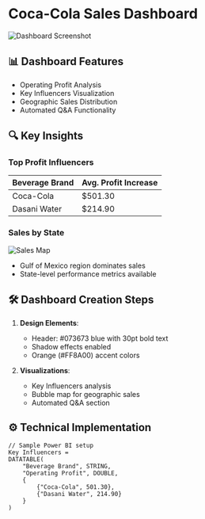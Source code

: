 # Coca-Cola Sales Dashboard

![Dashboard Screenshot](assets/images/dashboard.png)

## 📊 Dashboard Features
- Operating Profit Analysis
- Key Influencers Visualization
- Geographic Sales Distribution
- Automated Q&A Functionality

## 🔍 Key Insights
### Top Profit Influencers
| Beverage Brand | Avg. Profit Increase |
|----------------|---------------------|
| Coca-Cola      | $501.30             |
| Dasani Water   | $214.90             |

### Sales by State
![Sales Map](assets/images/map.png)
- Gulf of Mexico region dominates sales
- State-level performance metrics available

## 🛠️ Dashboard Creation Steps
1. **Design Elements**:
   - Header: #073673 blue with 30pt bold text
   - Shadow effects enabled
   - Orange (#FF8A00) accent colors

2. **Visualizations**:
   - Key Influencers analysis
   - Bubble map for geographic sales
   - Automated Q&A section

## ⚙️ Technical Implementation
```powerquery
// Sample Power BI setup
Key Influencers = 
DATATABLE(
    "Beverage Brand", STRING,
    "Operating Profit", DOUBLE,
    {
        {"Coca-Cola", 501.30},
        {"Dasani Water", 214.90}
    }
)
